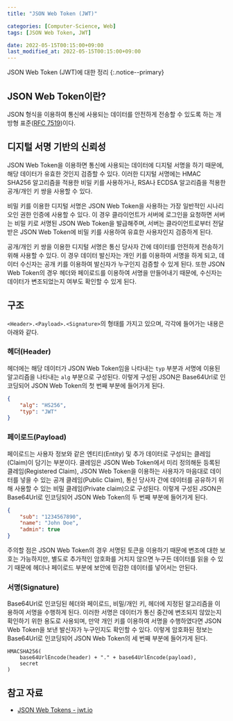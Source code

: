 ```yaml
---
title: "JSON Web Token (JWT)"

categories: [Computer-Science, Web]
tags: [JSON Web Token, JWT]

date: 2022-05-15T00:15:00+09:00
last_modified_at: 2022-05-15T00:15:00+09:00
---
```


JSON Web Token (JWT)에 대한 정리
{:.notice--primary}

## JSON Web Token이란?

JSON 형식을 이용하여 통신에 사용되는 데이터를 안전하게 전송할 수 있도록 하는 개방형 표준([RFC 7519](https://datatracker.ietf.org/doc/html/rfc7519))이다.

## 디지털 서명 기반의 신뢰성

JSON Web Token을 이용하면 통신에 사용되는 데이터에 디지털 서명을 하기 때문에, 해당 데이터가 유효한 것인지 검증할 수 있다. 이러한 디지털 서명에는 HMAC SHA256 알고리즘을 적용한 비밀 키를 사용하거나, RSA나 ECDSA 알고리즘을 적용한 공개/개인 키 쌍을 사용할 수 있다.

비밀 키를 이용한 디지털 서명은 JSON Web Token을 사용하는 가장 일반적인 시나리오인 권한 인증에 사용할 수 있다. 이 경우 클라이언트가 서버에 로그인을 요청하면 서버는 비밀 키로 서명된 JSON Web Token을 발급해주며, 서버는 클라이언트로부터 전달받은 JSON Web Token에 비밀 키를 사용하여 유효한 사용자인지 검증하게 된다.

공개/개인 키 쌍을 이용한 디지털 서명은 통신 당사자 간에 데이터를 안전하게 전송하기 위해 사용할 수 있다. 이 경우 데이터 발신자는 개인 키를 이용하여 서명을 하게 되고, 데이터 수신자는 공개 키를 이용하여 발신자가 누구인지 검증할 수 있게 된다. 또한 JSON Web Token의 경우 헤더와 페이로드를 이용하여 서명을 만들어내기 때문에, 수신자는 데이터가 변조되었는지 여부도 확인할 수 있게 된다.

## 구조

`<Header>.<Payload>.<Signature>`의 형태를 가지고 있으며, 각각에 들어가는 내용은 아래와 같다.

### 헤더(Header)

헤더에는 해당 데이터가 JSON Web Token임을 나타내는 `typ` 부분과 서명에 이용된 알고리즘을 나타내는 `alg` 부분으로 구성된다. 이렇게 구성된 JSON은 Base64Url로 인코딩되어 JSON Web Token의 첫 번째 부분에 들어가게 된다.

``` json
{
    "alg": "HS256",
    "typ": "JWT"
}
```

### 페이로드(Payload)

페이로드는 사용자 정보와 같은 엔티티(Entity) 및 추가 데이터로 구성되는 클레임(Claim)이 담기는 부분이다. 클레임은 JSON Web Token에서 미리 정의해둔 등록된 클레임(Registered Claim), JSON Web Token을 이용하는 사용자가 마음대로 데이터를 넣을 수 있는 공개 클레임(Public Claim), 통신 당사자 간에 데이터를 공유하기 위해 사용할 수 있는 비밀 클레임(Private claim)으로 구성된다. 이렇게 구성된 JSON은 Base64Url로 인코딩되어 JSON Web Token의 두 번째 부분에 들어가게 된다.

``` json
{
    "sub": "1234567890",
    "name": "John Doe",
    "admin": true
}
```

주의할 점은 JSON Web Token의 경우 서명된 토큰을 이용하기 때문에 변조에 대한 보호는 가능하지만, 별도로 추가적인 암호화를 거치지 않으면 누구든 데이터를 읽을 수 있기 때문에 헤더나 페이로드 부분에 보안에 민감한 데이터를 넣어서는 안된다.

### 서명(Signature)

Base64Url로 인코딩된 헤더와 페이로드, 비밀/개인 키, 헤더에 지정된 알고리즘을 이용하여 서명을 수행하게 된다. 이러한 서명은 데이터가 통신 중간에 변조되지 않았는지 확인하기 위한 용도로 사용되며, 만약 개인 키를 이용하여 서명을 수행하였다면 JSON Web Token을 보낸 발신자가 누구인지도 확인할 수 있다. 이렇게 암호화된 정보는 Base64Url로 인코딩되어 JSON Web Token의 세 번째 부분에 들어가게 된다.

```
HMACSHA256(
    base64UrlEncode(header) + "." + base64UrlEncode(payload),
    secret
)
```

## 참고 자료

- [JSON Web Tokens - jwt.io](https://jwt.io/)